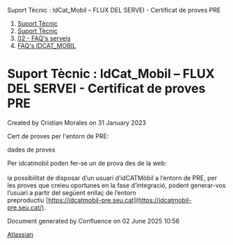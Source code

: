 Suport Tècnic : IdCat\_Mobil – FLUX DEL SERVEI - Certificat de proves PRE  

1.  [Suport Tècnic](index.md)
2.  [Suport Tècnic](13893782.md)
3.  [02 - FAQ's serveis](26313393.md)
4.  [FAQ's IDCAT\_MOBIL](28705595.md)

Suport Tècnic : IdCat\_Mobil – FLUX DEL SERVEI - Certificat de proves PRE
=========================================================================

Created by Cristian Morales on 31 January 2023

Cert de proves per l'entorn de PRE:

dades de proves

Per idcatmobil poden fer-se un de prova des de la web:  
   
la possibilitat de disposar d’un usuari d’idCATMòbil a l’entorn de PRE, per les proves que creieu oportunes en la fase d’integració, podent generar-vos l’usuari a partir del següent enllaç de l’entorn preproductiu [https://idcatmobil-pre.seu.cat](https://idcatmobil-pre.seu.cat/).

Document generated by Confluence on 02 June 2025 10:56

[Atlassian](http://www.atlassian.com/)